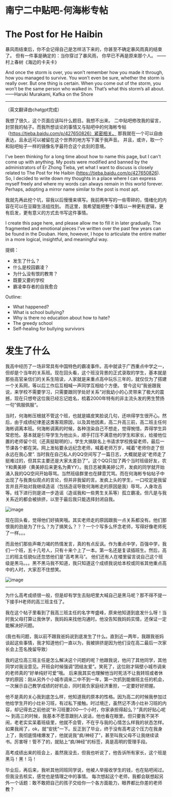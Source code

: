 # 南宁二中贴吧-何海彬专帖
# The Post for He Haibin

暴风雨结束后，你不会记得自己是怎样活下来的，你甚至不确定暴风雨真的结束了。
但有一件事是确定的：当你穿过了暴风雨， 你早已不再是原来那个人。
                                                      ——村上春树《海边的卡夫卡》

And once the storm is over, you won’t remember how you made it through, how you managed to survive. You won’t even be sure, whether the storm is really over. But one thing is certain. When you come out of the storm, you won’t be the same person who walked in. That’s what this storm’s all about.
            ——Haruki Murakami, Kafka on the Shore

---

（英文翻译由chatgpt完成）

我想了很久，这个页面应该叫什么题目。我想不出来。
二中贴吧修改我的留言，封禁我的帖子。而我所想谈论的事情又与贴吧中的何海彬专帖（https://tieba.baidu.com/p/427650826）紧密相关。
那我就在一个可以自由表达，且永远可以被留在这个世界的地方写下属于我声音。
并且，或许，取一个和贴吧帖子一样的镜像名字最符合这个此刻的意境。

I've been thinking for a long time about how to name this page, but I can't come up with anything.
My posts were modified and banned by the administrators of Er Zhong Tieba, yet what I want to discuss is closely related to The Post for He Haibin (https://tieba.baidu.com/p/427650826).
So, I decided to write down my thoughts in a place where I can express myself freely and where my words can always remain in this world forever.
Perhaps, adopting a mirror name similar to the  post is most apt.

我就先再此挖个坑，容我以后慢慢来填写。我前两年写的一些零碎的，情绪化的内容在可以在豆瓣生活组找到。
而这里，我希望能把整个事情以一种更有逻辑，更有启发，更有意义的方式去书写这件事情。

I create this page here, and please allow me to fill it in later gradually. The fragmented and emotional pieces I've written over the past few years can be found in the Douban. Here, however, I hope to articulate the entire matter in a more logical, insightful, and meaningful way.

提纲：
 - 发生了什么？
 - 什么是校园霸凌？
 - 为什么没有恨的教育？
 - 既要又要的学校
 - 霸凌幸存者的自我愈合

Outline:
- What happened?
- What is school bullying?
- Why is there no education about how to hate?
- The greedy school
- Self-healing for bullying survivors

# 发生了什么

我高中经历了一场非常具有中国特色的霸凌事件。高中就读于广西重点中学之一，但却是个当年的关系班。现在回头看，这个班没背景的正式录取的学生，基本就是那些高官亲信们的关系生陪读，人家就是来重点高中玩乐三年的，就仅仅为了搭建一个关系网，等以后工作后互相喊一声同学互相给个方便。
曾今这句”我爸跟我说，来学校不需要学习，只需要跟同学处好关系“对我幼小的心灵带来了极大的震撼，现在只想夸这位我已经忘记姓名，梳着2000年特有的非主流头发的男生赞扬一句”佩服佩服“。

当时，何海彬压根就不管这个班，也就是嬉皮笑脸说几句，还哄得学生很开心。然后，由于成绩纪律差这类客观原因，以及其他因素，高二升高三前，高二班主任何海彬调离本班。何海彬调离的时候，各种渲染自己不想走，觉得惋惜，弄得学生异常悲怆。基本就是引导学生为他出头，顺手打压不满意他的学生和家长，给接他位置的老师留个坑（还真挺聪明的）。学生大搞联名上书请求学校挽留老师，最后一节课各个都在哭。网上发帖要永远纪念老师，喊着老师万岁，喊着“老师你走了但永远在我心里”. 当时我在自己私人的QQ空间写了一篇日志，大概就是说“老师走了 挺难过的，但其实主要还是大家太差劲了”。这个QQ只加了两个当时班级好友，农Y和黄美婷（黄美婷后来更名为黄YY）。我日志被黄美婷公开，发疯的同学就开始涌入我的QQ空间开始辱骂。当然班级群里也在肆意咒骂。而在何海彬专帖帖子中出现了与我类似观点的言论，但并非我留的言。发疯上头的学生，一口咬定是我留言并且开始对我继续造谣（包括造谣导致何海彬走的原因是我）辱骂，人身攻击等。线下进行则是进一步造谣（造谣我和一些男生关系等）孤立霸凌。但凡是与我关系近的都会被排挤，以至于最后我只能选择封闭自我。

![image](https://github.com/user-attachments/assets/f568e2d6-5863-4148-ab5f-b886361a3e71)

现在回头看，觉得他们好搞笑哦。其实老师走的原因跟我一点关系都没有。他们那恨我的劲是为了什么？为了搞笑么？？？一个个写多么怀念老师，写得好像老师死了一样。。。

而且他们那些声嘶力竭的热情发言，真的有点反讽。作为重点中学，百强中学，我们一个班，五十几号人，只有十来个上了一本。第一名还是复读插班生。然后，高三的班主任貌似还忽悠他们是“高考黑马”。 他们还有人在楼里留言说自己这个班级是黑马。。。黑不黑马我不知道，我只知道这个成绩我说给本校或同省其他重点高中的人时，大家忍不住想笑。

![image](https://github.com/user-attachments/assets/7a7aaad6-392b-4203-bc6d-0396ad7f3a89)

--- 
为什么高考成绩很一般，但是却有学生去贴吧里大喊自己是黑马呢？那不得不提一下接手H老师的高三班主任了。

 我在这个帖子里看到了我高三班主任的名字岑盛峰，原来他知道到底发什么呀！当时我父母打算让我休学，我妈妈来找他沟通时。他没告知我妈妈实情，还保证一定能解决好问题。 

 (我也有问题，我以前不跟我爸妈说到底发生了什么。直到近一两年，我跟我爸妈谈起这些事情，我才知道他们一直以为，我被排挤是因为他们没在高二最后一次家长会上签名挽留导致）  

我的这位高三班主任是怎么解决这个问题的呢？他跟我说，他问了其他同学，其他同学对我没意见。开班会时候强调“团结友爱”。笑死了，这位刚才隔壁小城市调来的老师真的“好单纯好可爱”哦。  后来我其实也理解他当时死活不让我转班或者休学的原因：刚从另外个小城市调来二中不到一年，第一次抓到能做班主任的机会，一次展示自己教学成绩的好机会，同时肩负家庭经济重担，一定要好好把握。

他不是真的关心我到底怎么样，他知道我的原本的性格。因为高二的时候我参加过他给学生开的小灶补习班，有过私下接触。时过境迁，虽然记不清小灶补习班的内容，却记得去之前他说“补习班要200一个小时，你家承担得起么？”真的好贴心呢～
到高三的时候，我基本不愿意跟别人说话，他也看在眼里。但只要我不哭不闹，老老实实呆着班级里，他就不会管，不在乎与我的心情怎么样我的状态怎样。如果我闹了，ok，就“安抚”一下。反正到了毕业，终于没有高考这个压力在我身上了，我彻底情绪爆发了，他就说我“疯/神经了”，甚至叫我父母不让我继续读书。厉害呀！管不了的，就贴上“疯/神经”的标签，真是高明的管理手段。

高考成绩出来的班会上，虽然我没去，但我也听说了，他告诉所有家长，这个班是黑马！黑！马！

毕业后，再后来，我听其他同班同学说，他被人举报收学生的钱，也在贴吧闹过。但我没去核实，感觉也是情理之中的事情。  每次想起这个老师，我都会联想起另外一个话题：敢不敢把自己的孩子交给你一个各方面能力，眼界都比你差的老师教？

